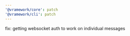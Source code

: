 ```yaml
---
'@vramework/core': patch
'@vramework/cli': patch
---
```


fix: getting websocket auth to work on individual messages
